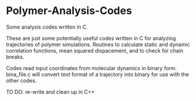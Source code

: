 # Polymer-Analysis-Codes

Some analysis codes written in C. 

These are just some potentially useful codes written in C for analyzing trajectories of polymer simulations. 
Routines to calculate static and dynamic correlation functions, mean squared dispacement, and to check for chain breaks.

Codes read input coordinates from molecular dynamics in binary form.
bina_file.c will convert text format of a trajectory into binary for use with the other codes.

TO DO: re-write and clean up in C++

